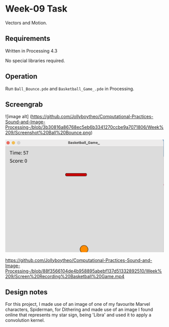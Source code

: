 # Week-09 Task

Vectors and Motion.

## Requirements

Written in Processing 4.3

No special libraries required.

## Operation

Run `Ball_Bounce.pde` and `Basketball_Game_.pde` in Processing. 

## Screengrab

![image alt] (https://github.com/Jollyboytheo/Computational-Practices-Sound-and-Image-Processing-/blob/3b30816a86768ec5eb6b3341270ccbe9a7071806/Week%209/Screenshot%20Ball%20Bounce.png)

![image alt](https://github.com/Jollyboytheo/Computational-Practices-Sound-and-Image-Processing-/blob/77974a6679644c636683387e1a2c674d24434afa/Week%209/Screenshot%20Basketball%20Game.png)

https://github.com/Jollyboytheo/Computational-Practices-Sound-and-Image-Processing-/blob/88f3566104de4b958895abebf137d51332892510/Week%209/Screen%20Recording%20Basketball%20Game.mp4

## Design notes

For this project, I made use of an image of one of my favourite Marvel characters, Spiderman, for Dithering and made use of an image I found online that represents my star sign, being 'Libra' and used it to apply a convolution kernel.

